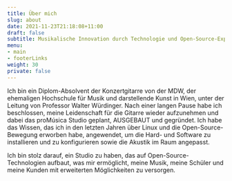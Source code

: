 ```yaml
---
title: Über mich
slug: about
date: 2021-11-23T21:18:08+11:00
draft: false
subtitle: Musikalische Innovation durch Technologie und Open-Source-Expertise
menu: 
- main
- footerLinks
weight: 30
private: false
---
```


Ich bin ein Diplom-Absolvent der Konzertgitarre von der MDW, der ehemaligen Hochschule für Musik und darstellende Kunst in Wien, unter der Leitung von Professor Walter Würdinger. Nach einer langen Pause habe ich beschlossen, meine Leidenschaft für die Gitarre wieder aufzunehmen und dabei das proMúsica Studio geplant, AUSGEBAUT und gegründet. Ich habe das Wissen, das ich in den letzten Jahren über Linux und die Open-Source-Bewegung erworben habe, angewendet, um die Hard- und Software zu installieren und zu konfigurieren sowie die Akustik im Raum angepasst.

Ich bin stolz darauf, ein Studio zu haben, das auf Open-Source-Technologien aufbaut, was mir ermöglicht, meine Musik, meine Schüler und meine Kunden mit erweiterten Möglichkeiten zu versorgen.
